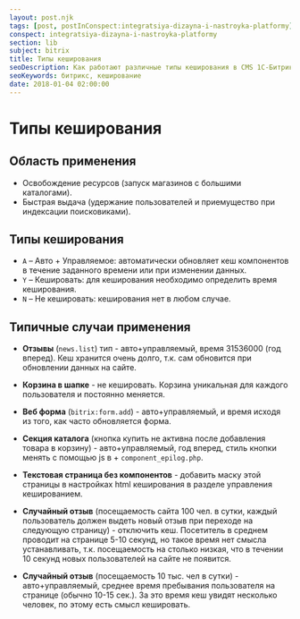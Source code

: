 ```yaml
---
layout: post.njk
tags: [post, postInConspect:integratsiya-dizayna-i-nastroyka-platformy]
conspect: integratsiya-dizayna-i-nastroyka-platformy
section: lib
subject: bitrix
title: Типы кеширования
seoDescription: Как работают различные типы кеширования в CMS 1С-Битрикс
seoKeywords: битрикс, кеширование
date: 2018-01-04 02:00:00
---
```

# Типы кеширования

## Область применения

+ Освобождение ресурсов (запуск магазинов с большими каталогами).
+ Быстрая выдача (удержание пользователей и приемущество при индексации поисковиками).

## Типы кеширования

+ `A` – Авто + Управляемое: автоматически обновляет кеш компонентов в течение заданного времени или при изменении данных.
+ `Y` – Кешировать: для кеширования необходимо определить время кеширования.
+ `N` – Не кешировать: кеширования нет в любом случае.

## Типичные случаи применения

+ **Отзывы** (`news.list`) тип - авто+управляемый, время 31536000 (год вперед). Кеш хранится очень долго, т.к. сам обновится при обновлении данных на сайте.

+ **Корзина в шапке** - не кешировать. Корзина уникальная для каждого пользователя и постоянно меняется.

+ **Веб форма** (`bitrix:form.add`) - авто+управляемый, и время исходя из того, как часто обновляется форма.

+ **Секция каталога** (кнопка купить не активна после добавления товара в корзину) - авто+управляемый, год вперед, стиль кнопки менять с помощью js в + `component_epilog.php`.

+ **Текстовая страница без компонентов** - добавить маску этой страницы в настройках html кеширования в разделе управления кешированием.

+ **Случайный отзыв** (посещаемость сайта 100 чел. в сутки, каждый пользователь должен выдеть новый отзыв при переходе на следующую страницу) - отключить кеш. Посетитель в среднем проводит на странице 5-10 секунд, но такое время нет смысла устанавливать, т.к. посещаемость на столько низкая, что в течении 10 секунд новых пользователей на сайте не появится.

+ **Случайный отзыв** (посещаемость 10 тыс. чел в сутки) - авто+управляемый, среднее время пребывания пользователя на странице (обычно 10-15 сек.). За это время кеш увидят несколько человек, по этому есть смысл кешировать.